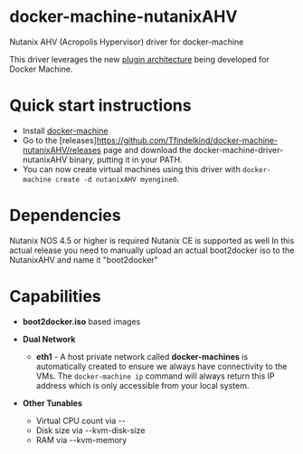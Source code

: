 # docker-machine-nutanixAHV
Nutanix AHV (Acropolis Hypervisor) driver for docker-machine

This driver leverages the new [plugin architecture](https://github.com/docker/machine/issues/1626) being
developed for Docker Machine.

# Quick start instructions

* Install [docker-machine](https://github.com/docker/machine/releases)
* Go to the
  [releases]https://github.com/Tfindelkind/docker-machine-nutanixAHV/releases
  page and download the docker-machine-driver-nutanixAHV binary, putting it
  in your PATH.
* You can now create virtual machines using this driver with
  `docker-machine create -d nutanixAHV myengine0`.

# Dependencies

Nutanix NOS 4.5 or higher is required 
Nutanix CE is supported as well
In this actual release you need to manually upload an actual boot2docker iso to the NutanixAHV and name it "boot2docker"


# Capabilities
* **boot2docker.iso** based images
* **Dual Network**
    * **eth1** - A host private network called **docker-machines** is automatically created to ensure we always have connectivity to the VMs.  The `docker-machine ip` command will always return this IP address which is only accessible from your local system.
    
* **Other Tunables**
    * Virtual CPU count via --
    * Disk size via --kvm-disk-size
    * RAM via --kvm-memory

